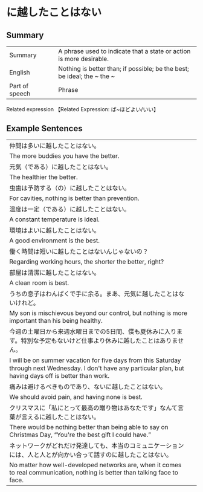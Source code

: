 # に越したことはない

## Summary

<table><tr>   <td>Summary<td>   <td>A phrase used to indicate that a state or action is more desirable.</td><tr><tr>   <td>English<td>   <td>Nothing is better than; if possible; be the best; be ideal; the ~ the ~</td><tr><tr>   <td>Part of speech<td>   <td>Phrase</td><tr></table><tr>   <td>Related expression<td>   <td>【Related Expression: ば~ほどよい/いい】</td><tr></table></table>

## Example Sentences

<table><tr><td>仲間は多いに越したことはない。<td><tr><tr><td>The more buddies you have the better.<td><tr><tr><td>元気（である）に越したことはない。<td><tr><tr><td>The healthier the better.<td><tr><tr><td>虫歯は予防する（の）に越したことはない。<td><tr><tr><td>For cavities, nothing is better than prevention.<td><tr><tr><td>温度は一定（である）に越したことはない。<td><tr><tr><td>A constant temperature is ideal.<td><tr><tr><td>環境はよいに越したことはない。<td><tr><tr><td>A good environment is the best.<td><tr><tr><td>働く時間は短いに越したことはないんじゃないの？<td><tr><tr><td>Regarding working hours, the shorter the better, right?<td><tr><tr><td>部屋は清潔に越したことはない。<td><tr><tr><td>A clean room is best.<td><tr><tr><td>うちの息子はわんぱくで手に余る。まあ、元気に越したことはないけれど。<td><tr><tr><td>My son is mischievous beyond our control, but nothing is more important than his being healthy.<td><tr><tr><td>今週の土曜日から来週水曜日までの5日間、僕も夏休みに入ります。特別な予定もないけど仕事より休みに越したことはありません。<td><tr><tr><td>I will be on summer vacation for ﬁve days from this Saturday through next Wednesday. I don't have any particular plan, but having days off is better than work.<td><tr><tr><td>痛みは避けるべきものであり、ないに越したことはない。<td><tr><tr><td>We should avoid pain, and having none is best.<td><tr><tr><td>クリスマスに「私にとって最高の贈り物はあなたです」なんて言葉が言えるに越したことはない。<td><tr><tr><td>There would be nothing better than being able to say on Christmas Day, “You're the best gift I could have.”<td><tr><tr><td>ネットワークがどれだけ発達しても、本当のコミュニケーションには、人と人とが向かい合って話すのに越したことはない。<td><tr><tr><td>No matter how well-developed networks are, when it comes to real communication, nothing is better than talking face to face.<td><tr></table>

